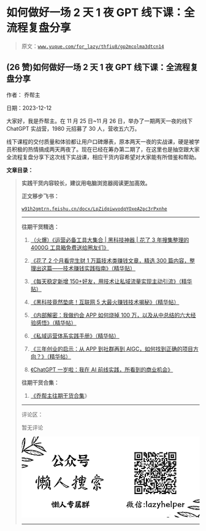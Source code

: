 # 如何做好一场 2 天 1 夜 GPT 线下课：全流程复盘分享

> 原文：[`www.yuque.com/for_lazy/thfiu8/gp2mcolma3dtcn14`](https://www.yuque.com/for_lazy/thfiu8/gp2mcolma3dtcn14)

## (26 赞)如何做好一场 2 天 1 夜 GPT 线下课：全流程复盘分享

作者： 乔帮主

日期：2023-12-12

大家好，我是乔帮主。在 11 月 25 日~11 月 26 日，举办了一期两天一夜的线下 ChatGPT 实战营，1980 元招募了 30 人，营收五六万。

线下课程的交付质量和体验都让用户口碑爆表，原本两天一夜的实战课，硬是被学员积极的热情搞成两天两夜了。现在已经在筹办第二期了，在这里也是抽空跟大家全流程复盘分享下这次线下实战课，相应干货内容希望对大家能有所借鉴和帮助。

**文章目录：**

> **实践干货内容较长，建议用电脑浏览器阅读更加高效。**
> 
> **正文移步飞书：**
> 
> [`w91h2gmtrn.feishu.cn/docx/LpZidqiwvodqYOxeA2pc3rPxnhe`](https://w91h2gmtrn.feishu.cn/docx/LpZidqiwvodqYOxeA2pc3rPxnhe)
> 
> * * *
> 
> **往期干货精选：**
> 
> 1.  [（火爆）《运营必备工具大集合 | 黑科技神器 | 花了 3 年搜集整理的 4000G 工具箱免费送给圈友们》](https://wx.zsxq.com/dweb2/index/topic_detail/181422482248122)
> 
> 2.  [《花了 2 个月看完生财 1 万篇技术类赚钱文章，精选 300 篇内容，整理出这篇——技术赚钱实践指南》（精华贴）](https://t.zsxq.com/0eyIP8XKk)
> 
> 3.  [《每天稳定新增 150+好友，用技术让私域流量实现主动引流》（精华贴）](https://wx.zsxq.com/dweb2/index/topic_detail/584158111451544)
> 
> 4.  [《黑科技竟然垫底！互联网 5 大最火赚钱技术揭秘》（精华帖）](https://wx.zsxq.com/dweb2/index/topic_detail/584141142218154)
> 
> 5.  [《内部解密：我做约会 APP 如何烧掉 100 万，以及从中总结的六大经验感悟》（精华帖）](https://t.zsxq.com/10Xz3xn7Z)
> 
> 6.  [《私域运营体系实践手册》（精华帖）](https://t.zsxq.com/10Pw8dhmX)
> 
> 7.  [《三年创业的启示：从 APP 到社群再到 AIGC，如何找到正确的项目方向？》（精华帖）](https://t.zsxq.com/11Guadgcc)
> 
> 8.  [《ChatGPT 一岁啦：我在 AI 前线实践，所看到的商业机会》](https://t.zsxq.com/15sBzs8bh)
> 
> **往期干货合集：**
> 
> 1.  [《乔帮主往期干货合集](https://t.zsxq.com/0d6SNCcC3)》
> 
> * * *
> 
> 评论区：
> 
> 暂无评论
> 
> ![](img/21de372a77ea1f441c613f7316831ae1.png)
> 
> * * *